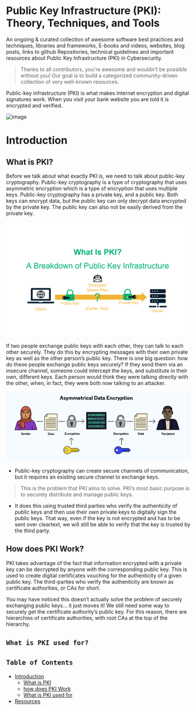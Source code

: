 # Public Key Infrastructure (PKI):  Theory, Techniques, and Tools


An ongoing & curated collection of awesome software best practices and techniques, libraries and frameworks, E-books and videos, websites, blog posts, links to github Repositories, technical guidelines and important resources about Public Key Infrastructure (PKI) in Cybersecurity.
> Thanks to all contributors, you're awesome and wouldn't be possible without you! Our goal is to build a categorized community-driven collection of very well-known resources.


Public-key infrastructure (PKI) is what makes internet encryption and digital signatures work. When you visit your bank website you are told it is encrypted and verified. 

![image](https://github.com/user-attachments/assets/88e5468a-cbe4-48f6-9a29-3f0ae5a4c224)

# Introduction

## What is PKI?
Before we talk about what exactly PKI is, we need to talk about public-key cryptography. Public-key cryptography is a type of cryptography that uses asymmetric encryption which is a type of encryption that uses multiple keys. Public-key cryptography has a private key, and a public key. Both keys can encrypt data, but the public key can only decrypt data encrypted by the private key. The public key can also not be easily derived from the private key.

![1](https://github.com/paulveillard/cybersecurity-pki/blob/main/img/1.png)

If two people exchange public keys with each other, they can talk to each other securely. They do this by encrypting messages with their own private key as well as the other person’s public key. There is one big question: how do these people exchange public keys securely? If they send them via an insecure channel, someone could intercept the keys, and substitute in their own, different keys. Each person would think they were talking directly with the other, when, in fact, they were both now talking to an attacker.

<p align="center">
  <img src="https://github.com/paulveillard/cybersecurity-pki/blob/main/img/2.png?raw=true" alt="Sublime's custom image"/>
</p>




- Public-key cryptography can create secure channels of communication, but it requires an existing secure channel to exchange keys.
 > This is the problem that PKI aims to solve. PKI’s most basic purpose is to securely distribute and manage public keys.

- It does this using trusted third parties who verify the authenticity of public keys and then use their own private keys to digitally sign the public keys. That way, even if the key is not encrypted and has to be sent over cleartext, we will still be able to verify that the key is trusted by the third party.


## How does PKI Work?
PKI takes advantage of the fact that information encrypted with a private key can be decrypted by anyone with the corresponding public key. This is used to create digital certificates vouching for the authenticity of a given public key. The third-parties who verify the authenticity are known as certificate authorities, or CAs for short.

You may have noticed this doesn’t actually solve the problem of securely exchanging public keys… it just moves it! We still need some way to securely get the certificate authority’s public key. For this reason, there are hierarchies of certificate authorities, with root CAs at the top of the hierarchy.

## `What is PKI used for?`


## `Table of Contents`
- [Introduction](#Introduction)
  - [What is PKI](#)
  - [how does PKI Work](#)
  - [What is PKI used for](#)
- [Resources](#resources)
